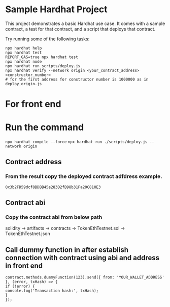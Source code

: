 # Sample Hardhat Project

This project demonstrates a basic Hardhat use case. It comes with a sample contract, a test for that contract, and a script that deploys that contract.

Try running some of the following tasks:

```shell
npx hardhat help
npx hardhat test
REPORT_GAS=true npx hardhat test
npx hardhat node
npx hardhat run scripts/deploy.js
npx hardhat verify --network origin <your_contract_address> <constructor_number>
# for the first address for constructor number is 1000000 as in deploy_origin.js
```

# For front end

# Run the command
`npx hardhat compile --force`
`npx hardhat run ./scripts/deploy.js --network origin`

## Contract address
### From the result copy the deployed contract adfdress example.
`0x3b2FD59dcf8BDBB45e283D2fB98b31Fa20C810E3`

## Contract abi
### Copy the contract abi from below path
solidity -> artifacts -> contracts -> TokenEthTestnet.sol -> TokenEthTestnet.json

## Call dummy function in after establish connection with contract using abi and address in front end

```
contract.methods.dummyFunction(123).send({ from: 'YOUR_WALLET_ADDRESS' }, (error, txHash) => {
if (!error) {
console.log('Transaction hash:', txHash);
}
});
```
